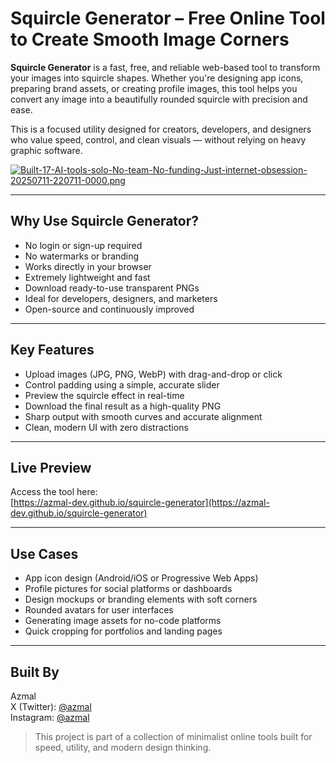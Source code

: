 # Squircle Generator – Free Online Tool to Create Smooth Image Corners

**Squircle Generator** is a fast, free, and reliable web-based tool to transform your images into squircle shapes. Whether you're designing app icons, preparing brand assets, or creating profile images, this tool helps you convert any image into a beautifully rounded squircle with precision and ease.

This is a focused utility designed for creators, developers, and designers who value speed, control, and clean visuals — without relying on heavy graphic software.

[![Built-17-AI-tools-solo-No-team-No-funding-Just-internet-obsession-20250711-220711-0000.png](https://i.postimg.cc/BQTSRx19/Built-17-AI-tools-solo-No-team-No-funding-Just-internet-obsession-20250711-220711-0000.png)](https://postimg.cc/kB5PbRcf)

---

## Why Use Squircle Generator?

- No login or sign-up required  
- No watermarks or branding  
- Works directly in your browser  
- Extremely lightweight and fast  
- Download ready-to-use transparent PNGs  
- Ideal for developers, designers, and marketers  
- Open-source and continuously improved  

---

## Key Features

- Upload images (JPG, PNG, WebP) with drag-and-drop or click  
- Control padding using a simple, accurate slider  
- Preview the squircle effect in real-time  
- Download the final result as a high-quality PNG  
- Sharp output with smooth curves and accurate alignment  
- Clean, modern UI with zero distractions  

---

## Live Preview

Access the tool here:  
[https://azmal-dev.github.io/squircle-generator](https://azmal-dev.github.io/squircle-generator)

---

## Use Cases

- App icon design (Android/iOS or Progressive Web Apps)  
- Profile pictures for social platforms or dashboards  
- Design mockups or branding elements with soft corners  
- Rounded avatars for user interfaces  
- Generating image assets for no-code platforms  
- Quick cropping for portfolios and landing pages  

---

## Built By

Azmal  
X (Twitter): [@azmal](https://x.com/azmal_me)  
Instagram: [@azmal](https://www.instagram.com/azmal.me)

> This project is part of a collection of minimalist online tools built for speed, utility, and modern design thinking.
